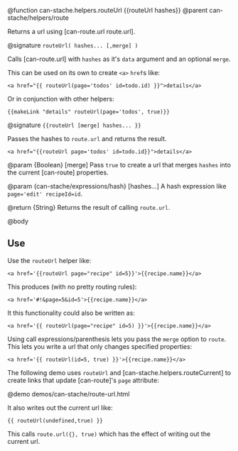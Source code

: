 @function can-stache.helpers.routeUrl {{routeUrl hashes}}
@parent can-stache/helpers/route

Returns a url using [can-route.url route.url].

@signature `routeUrl( hashes... [,merge] )`

Calls [can-route.url] with  `hashes` as it's `data` argument and an
optional `merge`.

This can be used on its own to create `<a>` `href`s like:

```
<a href="{{ routeUrl(page='todos' id=todo.id) }}">details</a>
```

Or in conjunction with other helpers:

```
{{makeLink "details" routeUrl(page='todos', true)}}
```

@signature `{{routeUrl [merge] hashes... }}`

Passes the hashes to `route.url` and returns the result.

```
<a href="{{routeUrl page='todos' id=todo.id}}">details</a>
```

@param {Boolean} [merge] Pass `true` to create a url that merges `hashes` into the
current [can-route] properties.  

@param {can-stache/expressions/hash} [hashes...] A hash expression like `page='edit' recipeId=id`.

@return {String} Returns the result of calling `route.url`.

@body

## Use

Use the `routeUrl` helper like:

```
<a href='{{routeUrl page="recipe" id=5}}'>{{recipe.name}}</a>
```

This produces (with no pretty routing rules):

```
<a href='#!&page=5&id=5'>{{recipe.name}}</a>
```

It this functionality could also be written as:

```
<a href='{{ routeUrl(page="recipe" id=5) }}'>{{recipe.name}}</a>
```

Using call expressions/parenthesis lets you pass the `merge` option to `route`.  This
lets you write a url that only changes specified properties:

```
<a href='{{ routeUrl(id=5, true) }}'>{{recipe.name}}</a>
```




The following demo uses `routeUrl` and [can-stache.helpers.routeCurrent] to
create links that update [can-route]'s `page` attribute:

@demo demos/can-stache/route-url.html

It also writes out the current url like:

```
{{ routeUrl(undefined,true) }}
```

This calls `route.url({}, true)` which has the effect of writing out
the current url.
